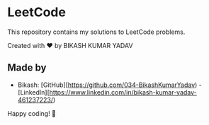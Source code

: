 # LeetCode

This repository contains my solutions to LeetCode problems.

Created with :heart: by BIKASH KUMAR YADAV

 ## Made by 
 - Bikash: [GitHub][https://github.com/034-BikashKumarYadav)
         - [LinkedIn][https://www.linkedin.com/in/bikash-kumar-yadav-461237223/)


 Happy coding! 🚀
